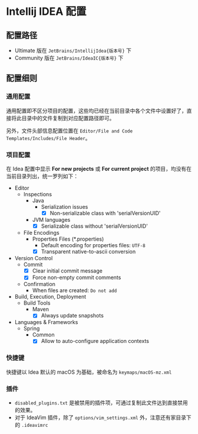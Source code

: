 # Intellij IDEA 配置

## 配置路径

* Ultimate 版在 `JetBrains/IntellijIdea{版本号}` 下
* Community 版在 `JetBrains/IdeaIC{版本号}` 下

## 配置细则

### 通用配置

通用配置即不区分项目的配置，这些均已经在当前目录中各个文件中设置好了，直接将此目录中的文件复制到对应配置路径即可。

另外，文件头部信息配置位置在 `Editor/File and Code Templates/Includes/File Header`。

### 项目配置

在 Idea 配置中显示 **For new projects** 或 **For current project** 的项目，均没有在当前目录列出，统一罗列如下：

* Editor
  * Inspections
    * Java
      * Serialization issues
        * [x] Non-serializable class with 'serialVersionUID'
    * JVM languages
      * [x] Serializable class without 'serialVersionUID'
  * File Encodings
    * Properties Files (*.properties)
      * Default encoding for properties files: `UTF-8`
      * [x] Transparent native-to-ascii conversion
* Version Control
  * Commit
    * [x] Clear initial commit message
    * [x] Force non-empty commit comments
  * Confirmation
    * When files are created: `Do not add`
* Build, Execution, Deployment
  * Build Tools
    * Maven
      * [x] Always update snapshots
* Languages & Frameworks
  * Spring
    * Common
      * [x] Allow to auto-configure application contexts

### 快捷键

快捷键以 Idea 默认的 macOS 为基础，被命名为 `keymaps/macOS-mz.xml`

### 插件

+ `disabled_plugins.txt` 是被禁用的插件项，可通过复制此文件达到直接禁用的效果。
+ 对于 IdeaVim 插件，除了 `options/vim_settings.xml` 外，注意还有家目录下的 `.ideavimrc`
